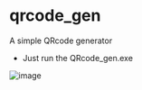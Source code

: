 # qrcode_gen
A simple QRcode generator 
- Just run the QRcode_gen.exe


![image](https://github.com/user-attachments/assets/4926d46e-f029-4076-8c3a-6e12c23ed7f9)

